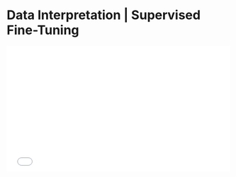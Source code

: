 # Data Interpretation | Supervised Fine-Tuning 

<div style="position: relative; width: 100%; height: 0; padding-bottom: 56.25%; overflow: hidden;">
  <iframe src="${PRIVATE_VIDEO_INTRO_1}" frameborder="0" allowfullscreen style="position: absolute; top: 0; left: 0; width: 100%; height: 100%; border: none; object-fit: cover;" />
</div>

Imagine you're a researcher trying to make sense of complex data from various charts, tables, infographics, or presentation slides, but you don’t have expertise to read through the statistical data. 

Do you enjoy the struggle of deciphering these visuals on your own, or would you prefer an intelligent assistant that interprets the data for you, identifies trends, patterns, relationships, and anomalies, and provides meaningful insights in simple language?

:::info
That is what we will exactly learn to do in this course: teach Large Language Models Data Interpretation from images through Supervised Fine-Tuning. 
:::



### 🗒️ Course Modules&#x20;

:::caution
Module 1: **Training LLMs Data Interpretation through Supervised Fine-Tuning**

* We'll cover what SFT is, why it's essential, and how it enhances AI’s ability to handle complex visual data.

Module 2:  **Understanding Data through Observation and Research**

* You'll learn techniques for exploring data, identifying key elements, and generating unique questions that lead to more effective prompts.

Module 3: **Crafting Advanced Prompts**

* We’ll delve into building intricate prompts that challenge AI’s reasoning and analytical capabilities.

Module 4: **Writing Effective Responses**

* Learn how to write comprehensive responses that reflect advanced reasoning and guide the AI toward nuanced interpretations.
:::